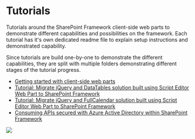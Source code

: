 # Tutorials

Tutorials around the SharePoint Framework client-side web parts to demonstrate different capabilities and possibilities on the framework. Each tutorial has it's own dedicated readme file to explain setup instructions and demonstrated capability.

Since tutorials are build one-by-one to demonstrate the different capabilities, they are split with multiple folders demonstrating different stages of the tutorial progress.

- [Getting started with client-side web parts](https://github.com/SharePoint/sp-dev-fx-webparts/tree/master/tutorials/tutorial-getting-started)
- [Tutorial: Migrate jQuery and DataTables solution built using Script Editor Web Part to SharePoint Framework](https://github.com/SharePoint/sp-dev-fx-webparts/tree/master/tutorials/tutorial-migrate-datatables)
- [Tutorial: Migrate jQuery and FullCalendar solution built using Script Editor Web Part to SharePoint Framework](https://github.com/SharePoint/sp-dev-fx-webparts/tree/master/tutorials/tutorial-migrate-fullcalendar)
- [Consuming APIs secured with Azure Active Directory within SharePoint Framework](https://github.com/SharePoint/sp-dev-fx-webparts/tree/master/tutorials/api-scopes)

<img src="https://telemetry.sharepointpnp.com/sp-dev-fx-webparts/docs/tutorials" />